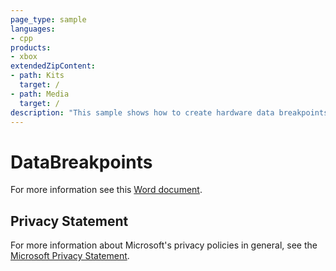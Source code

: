 ```yaml
---
page_type: sample
languages:
- cpp
products:
- xbox
extendedZipContent:
- path: Kits
  target: /
- path: Media
  target: /
description: "This sample shows how to create hardware data breakpoints that are useful for detecting different types of memory access on Xbox One."
---
```


# DataBreakpoints

For more information see this [Word document](https://github.com/microsoft/Xbox-ATG-Samples/blob/master/XDKSamples/System/DataBreakpoints/Readme.docx).

## Privacy Statement

For more information about Microsoft's privacy policies in general, see the [Microsoft Privacy Statement](https://privacy.microsoft.com/en-us/privacystatement/).
